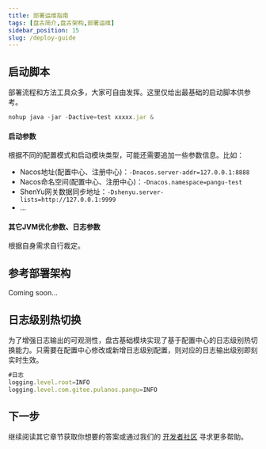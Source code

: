 ```yaml
---
title: 部署运维指南
tags: [盘古简介,盘古架构,部署运维]
sidebar_position: 15
slug: /deploy-guide
---
```

<head>
  <title>盘古开发框架 | 部署运维指南</title>
  <meta name="keywords" content="盘古开发框架 | 部署运维指南" />
  <meta name="description" content="盘古开发框架是一套轻量稳健的工业级分布式微服务开发治理框架（兼容单体分层架构）" />
</head>

## 启动脚本
部署流程和方法工具众多，大家可自由发挥。这里仅给出最基础的启动脚本供参考。

```jsx
nohup java -jar -Dactive=test xxxxx.jar &
```

#### 启动参数
根据不同的配置模式和启动模块类型，可能还需要追加一些参数信息。比如：

- Nacos地址(配置中心、注册中心)：`-Dnacos.server-addr=127.0.0.1:8888`
- Nacos命名空间(配置中心、注册中心)：`-Dnacos.namespace=pangu-test`
- ShenYu网关数据同步地址：`-Dshenyu.server-lists=http://127.0.0.1:9999`
- ...

#### 其它JVM优化参数、日志参数
根据自身需求自行裁定。

## 参考部署架构
Coming soon...

## 日志级别热切换
为了增强日志输出的可观测性，盘古基础模块实现了基于配置中心的日志级别热切换能力。只需要在配置中心修改或新增日志级别配置，则对应的日志输出级别即刻实时生效。
```jsx
#日志
logging.level.root=INFO
logging.level.com.gitee.pulanos.pangu=INFO
```

## 下一步
继续阅读其它章节获取你想要的答案或通过我们的 [开发者社区](/docs/community) 寻求更多帮助。
